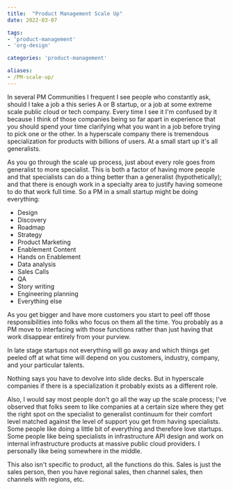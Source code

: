 ```yaml
---
title:  "Product Management Scale Up"
date: 2022-03-07

tags: 
- 'product-management'
- 'org-design'

categories: 'product-management'

aliases:
- /PM-scale-up/
---
```

In several PM Communities I frequent I see people who constantly ask, should I take a job a this series A or B startup, or a job at some extreme scale public cloud or tech company. Every time I see it I'm confused by it because I think of those companies being so far apart in experience that you should spend your time clarifying what you want in a job before trying to pick one or the other. In a hyperscale company there is tremendous specialization for products with billions of users.  At a small start up it's all generalists.
<!--more-->

As you go through the scale up process, just about every role goes from generalist to more specialist.  This is both a factor of having more people and that specialists can do a thing better than a generalist (hypothetically); and that there is enough work in a specialty area to justify having someone to do that work full time.  So a PM in a small startup might be doing everything:

- Design
- Discovery
- Roadmap
- Strategy
- Product Marketing
- Enablement Content
- Hands on Enablement
- Data analysis
- Sales Calls
- QA
- Story writing
- Engineering planning
- Everything else

As you get bigger and have more customers you start to peel off those responsibilities into folks who focus on them all the time.  You probably as a PM move to interfacing with those functions rather than just having that work disappear entirely from your purview.

In late stage startups not everything will go away and which things get peeled off at what time will depend on you customers, industry, company, and your particular talents.

Nothing says you have to devolve into slide decks. But in hyperscale companies if there is a specialization it probably exists as a different role. 

Also, I would say most people don't go all the way up the scale process; I've observed that folks seem to like companies at a certain size where they get the right spot on the specialist to generalist continuum for their comfort level matched against the level of support you get from having specialists. Some people like doing a little bit of everything and therefore love startups.  Some people like being specialists in infrastructure API design and work on internal infrastructure products at massive public cloud providers.  I personally like being somewhere in the middle.

This also isn't specific to product, all the functions do this. Sales is just the sales person, then you have regional sales, then channel sales, then channels with regions, etc.
